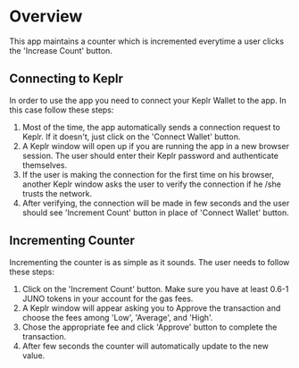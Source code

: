 # Overview

This app maintains a counter which is incremented everytime a user clicks the 'Increase Count' button.

## Connecting to Keplr

In order to use the app you need to connect your Keplr Wallet to the app. In this case follow these steps:

1. Most of the time, the app automatically sends a connection request to Keplr. If it doesn't, just click on the 'Connect Wallet' button.
2. A Keplr window will open up if you are running the app in a new browser session. The user should enter their Keplr password and authenticate themselves.
3. If the user is making the connection for the first time on his browser, another Keplr window asks the user to verify the connection if he /she trusts the network.
4. After verifying, the connection will be made in few seconds and the user should see 'Increment Count' button in place of 'Connect Wallet' button.

## Incrementing Counter

Incrementing the counter is as simple as it sounds. The user needs to follow these steps:

1. Click on the 'Increment Count' button. Make sure you have at least 0.6-1 JUNO tokens in your account for the gas fees.
2. A Keplr window will appear asking you to Approve the transaction and choose the fees among 'Low', 'Average', and 'High'.
3. Chose the appropriate fee and click 'Approve' button to complete the transaction.
4. After few seconds the counter will automatically update to the new value.
